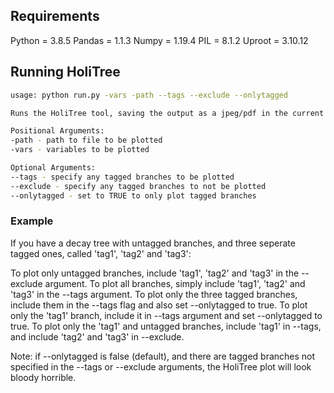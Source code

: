 ## Requirements
Python = 3.8.5
Pandas = 1.1.3
Numpy = 1.19.4
PIL = 8.1.2
Uproot = 3.10.12

## Running HoliTree
```bash
usage: python run.py -vars -path --tags --exclude --onlytagged

Runs the HoliTree tool, saving the output as a jpeg/pdf in the current folder.

Positional Arguments:
-path - path to file to be plotted
-vars - variables to be plotted

Optional Arguments:
--tags - specify any tagged branches to be plotted
--exclude - specify any tagged branches to not be plotted
--onlytagged - set to TRUE to only plot tagged branches

```

### Example
If you have a decay tree with untagged branches, and three seperate tagged ones, called 'tag1', 'tag2' and 'tag3':

To plot only untagged branches, include 'tag1', 'tag2' and 'tag3' in the --exclude argument.
To plot all branches, simply include 'tag1', 'tag2' and 'tag3' in the --tags argument.
To plot only the three tagged branches, include them in the --tags flag and also set --onlytagged to true.
To plot only the 'tag1' branch, include it in --tags argument and set --onlytagged to true.
To plot only the 'tag1' and untagged branches, include 'tag1' in --tags, and include 'tag2' and 'tag3' in --exclude.

Note: if --onlytagged is false (default), and there are tagged branches not specified in the --tags or --exclude arguments, the HoliTree plot will look bloody horrible.